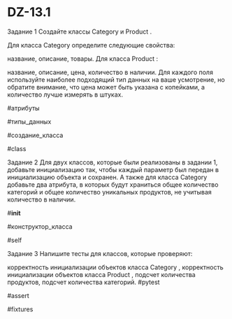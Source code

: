 # DZ-13.1

Задание 1
Создайте классы 
Category
 и 
Product
.

Для класса 
Category
 определите следующие свойства:

название,
описание,
товары.
Для класса 
Product
:

название,
описание,
цена,
количество в наличии.
Для каждого поля используйте наиболее подходящий тип данных на ваше усмотрение, но обратите внимание, что цена может быть указана с копейками, а количество лучше измерять в штуках.

#атрибуты
 
#типы_данных
 
#создание_класса
 
#class

Задание 2
Для двух классов, которые были реализованы в задании 1, добавьте инициализацию так, чтобы каждый параметр был передан в инициализацию объекта и сохранен. А также для класса 
Category
 добавьте два атрибута, в которых будут храниться общее количество категорий и общее количество уникальных продуктов, не учитывая количество в наличии.

#__init__
 
#конструктор_класса
 
#self

Задание 3
Напишите тесты для классов, которые проверяют:

корректность инициализации объектов класса 
Category
,
корректность инициализации объектов класса 
Product
,
подсчет количества продуктов,
подсчет количества категорий.
#pytest
 
#assert
 
#fixtures
